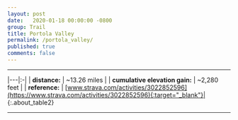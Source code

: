 ```yaml
---
layout: post
date:   2020-01-18 00:00:00 -0800
group: Trail
title: Portola Valley
permalink: /portola_valley/
published: true
comments: false
---
```



---

|---|:-|
| **distance:**                  | \~13.26 miles |
| **cumulative elevation gain:** | \~2,280 feet |
| **reference:**                 | [www.strava.com/activities/3022852596](https://www.strava.com/activities/3022852596){:target="_blank"}|
{:.about_table2}

---


<script src='https://cdn.plot.ly/plotly-latest.min.js'></script>
<div id='trail_plot_div' data-filename='../assets/csv/2020_january_18.csv' data-plot_name='Spring Ridge Trail'>
<script src="/assets/trail_plot.js"></script>
</div>

